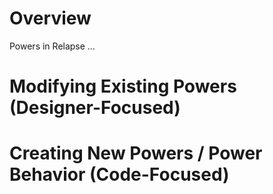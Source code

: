 # Overview

Powers in Relapse …

# Modifying Existing Powers (Designer-Focused)

# Creating New Powers / Power Behavior (Code-Focused)
